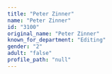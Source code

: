```yaml
---
title: "Peter Zinner"
name: "Peter Zinner"
id: "3100"
original_name: "Peter Zinner"
known_for_department: "Editing"
gender: "2"
adult: "false"
profile_path: "null"
---
```

